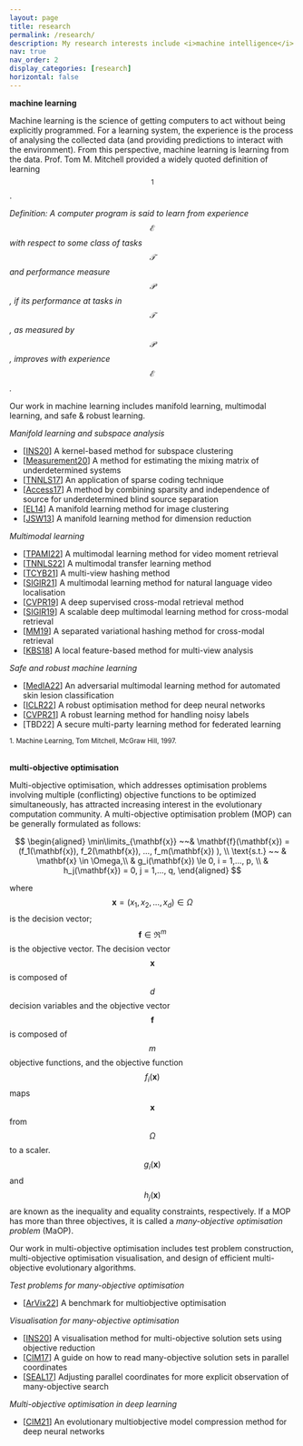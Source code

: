 ```yaml
---
layout: page
title: research
permalink: /research/
description: My research interests include <i>machine intelligence</i> and <i>evolutionary computation</i>. Currently, I focus on machine learning, multi-objective optimisation, and their applications in real-world systems.
nav: true
nav_order: 2
display_categories: [research]
horizontal: false
---
```


<strong>machine learning</strong>

Machine learning is the science of getting computers to act without being explicitly programmed. For a learning system, the experience is the process of analysing the collected data (and providing predictions to interact with the environment). From this perspective, machine learning is learning from the data. Prof. Tom M. Mitchell provided a widely quoted definition of learning$$^1$$.

<i>Definition: A computer program is said to learn from experience $$\mathcal{E}$$ with respect to some class of tasks $$\mathcal{T}$$and performance measure $$\mathcal{P}$$, if its performance at tasks in $$\mathcal{T}$$, as measured by $$\mathcal{P}$$, improves with experience $$\mathcal{E}$$.</i>

Our work in machine learning includes manifold learning, multimodal learning, and safe & robust learning.

<i>Manifold learning and subspace analysis</i>
<ul>
<li>[<a href="https://liangli-zhen.github.io/assets/pdf/INS2020_Kernel%20Truncated%20Regression%20Representation%20for%20Robust%20Subspace%20Clustering.pdf">INS20</a>] A kernel-based method for subspace clustering</li>
<li>[<a href="https://liangli-zhen.github.io/assets/pdf/Measurement2020_Underdetermined_mixing_matrix_estimation_by_exploiting_sparsity_of_sources.pdf">Measurement20</a>] A method for estimating the mixing matrix of underdetermined systems</li>
<li>[<a href="https://liangli-zhen.github.io/assets/pdf/TNNLS2017_Underdetermined_blind_source_separation_using_sparse_coding.pdf">TNNLS17</a>] An application of sparse coding technique</li>
<li>[<a href="http://ieeexplore.ieee.org/stamp/stamp.jsp?tp=&amp;arnumber=8081738">Access17</a>] A method by combining sparsity and independence of source for underdetermined blind source separation</li>
<li>[<a href="http://ieeexplore.ieee.org/stamp/stamp.jsp?arnumber=6838846/">EL14</a>] A manifold learning method for image clustering</li>
<li>[<a href="http://www.jsoftware.us/vol8/jsw0802-21.pdf">JSW13</a>] A manifold learning method for dimension reduction</li>
</ul>

<i>Multimodal learning</i>
<ul>
<li>[<a href="https://liangli-zhen.github.io/assets/pdf/TPAMI2022_Natural_Language_Video_Localization_A_Revisit_in_Span-Based_Question_Answering_Framework.pdf">TPAMI22</a>] A multimodal learning method for video moment retrieval</li>
<li>[<a href="https://liangli-zhen.github.io/assets/pdf/TNNLS2022_DMTL_CMR.pdf">TNNLS22</a>] A multimodal transfer learning method</li>
<li>[<a href="https://liangli-zhen.github.io/assets/pdf/TCYB2020_Joint%20Versus%20Independent%20Multiview%20Hashing%20for%20Cross-View%20Retrieval.pdf">TCYB21</a>] A multi-view hashing method</li>
<li>[<a href="https://liangli-zhen.github.io/assets/pdf/SIGIR2021_Video_corpus_moment_retrieval.pdf">SIGIR21</a>] A multimodal learning method for natural language video localisation</li>
<li>[<a href="https://liangli-zhen.github.io/assets/pdf/CVPR2019_Deep_Supervised_Cross_modal_Retrieval.pdf">CVPR19</a>] A deep supervised cross-modal retrieval method</li>
<li>[<a href="https://liangli-zhen.github.io/papers/SIGIR2019_Scalable_Deep_Multimodal_Learning_for_Cross-Modal_Retrieval.pdf">SIGIR19</a>] A scalable deep multimodal learning method for cross-modal retrieval</li>
<li>[<a href="https://liangli-zhen.github.io/assets/pdf/SVHN.pdf">MM19</a>] A separated variational hashing method for cross-modal retrieval</li>
<li>[<a href="https://www.sciencedirect.com/science/article/pii/S0950705118300595">KBS18</a>] A local feature-based method for multi-view analysis</li>
</ul>

<i>Safe and robust machine learning</i>
<ul>
<li>[<a href="https://liangli-zhen.github.io/assets/pdf/MedIA2022_AMFAM.pdf">MedIA22</a>] An adversarial multimodal learning method for automated skin lesion classification</li>
<li>[<a href="https://liangli-zhen.github.io/assets/pdf/ICLR2022_efficient_sharpness_aware_mini.pdf">ICLR22</a>] A robust optimisation method for deep neural networks</li>
<li>[<a href="https://liangli-zhen.github.io/assets/pdf/CVPR2021_Learning_Cross-Modal_Retrieval_With_Noisy_Labels_CVPR_2021_paper.pdf">CVPR21</a>] A robust learning method for handling noisy labels</li>
<li>[TBD22] A secure multi-party learning method for federated learning</li>
</ul>

<sup id="fn1">1. Machine Learning, Tom Mitchell, McGraw Hill, 1997.</sup><br><br>


<strong>multi-objective optimisation</strong>


Multi-objective optimisation, which addresses optimisation problems involving multiple (conflicting) objective functions to be optimized simultaneously, has attracted increasing interest in the evolutionary computation community. A multi-objective optimisation problem (MOP) can be generally
formulated as follows:

$$
  \begin{aligned}
  \min\limits_{\mathbf{x}} ~~& \mathbf{f}(\mathbf{x}) = (f_1(\mathbf{x}), f_2(\mathbf{x}), ..., f_m(\mathbf{x}) ), \\
  \text{s.t.}  ~~ & \mathbf{x} \in \Omega,\\
  & g_i(\mathbf{x}) \le 0, i = 1,..., p, \\  
  & h_j(\mathbf{x}) = 0, j = 1,..., q,  
  \end{aligned}
$$

where $$\mathbf{x} = (x_1, x_2, \dots, x_d) \in \Omega$$ is the decision vector; $$\mathbf{f} \in \Re^m$$ is the objective vector. The decision vector $$\mathbf{x}$$ is composed of $$d$$ decision variables and the objective vector $$\mathbf{f}$$ is composed of $$m$$ objective functions, and the objective function $$f_i(\mathbf{x})$$ maps $$\mathbf{x}$$ from $$\Omega$$ to a scaler. $$g_i(\mathbf{x})$$ and $$h_j(\mathbf{x})$$ are known as the inequality and equality constraints, respectively. If a MOP has more than three objectives, it is called a <em>many-objective optimisation problem</em> (MaOP).

Our work in multi-objective optimisation includes test problem construction, multi-objective optimisation visualisation, and design of efficient multi-objective evolutionary algorithms.

<i>Test problems for many-objective optimisation</i>
<ul>
<li>[<a href="https://arxiv.org/abs/1806.02706">ArVix22</a>] A benchmark for multiobjective optimisation</li>
</ul>

<i>Visualisation for many-objective optimisation</i>
<ul>
<li>[<a href="https://liangli-zhen.github.io/assets/pdf/INS2020_Objective_reduction_for_visualising_many-objective_solution_sets.pdf">INS20</a>] A visualisation method for multi-objective solution sets using objective reduction</li>
<li>[<a href="https://liangli-zhen.github.io/assets/pdf/CIM2017_How_to_read_many-objective_solution_sets_in_parallel_coordinates.pdf">CIM17</a>] A guide on how to read many-objective solution sets in parallel coordinates</li>
<li>[<a href="https://liangli-zhen.github.io/assets/pdf/APC.pdf">SEAL17</a>] Adjusting parallel coordinates for more explicit observation of many-objective search</li>
</ul>


<i>Multi-objective optimisation in deep learning</i>
<ul>
<li>[<a href="https://liangli-zhen.github.io/assets/pdf/CIM2021-Evolutionary_Multi-Objective_Model_Compression_for_Deep_Neural_Networks.pdf">CIM21</a>] An evolutionary multiobjective model compression method for deep neural networks</li>
</ul><br>
